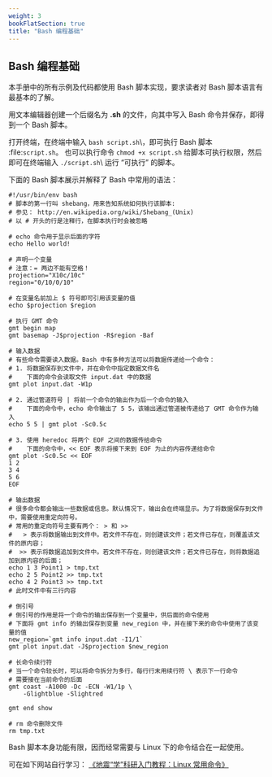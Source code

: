 ```yaml
---
weight: 3
bookFlatSection: true
title: "Bash 编程基础"
---
```


## Bash 编程基础

本手册中的所有示例及代码都使用 Bash 脚本实现，要求读者对 Bash 脚本语言有最基本的了解。


用文本编辑器创建一个后缀名为 **.sh** 的文件，向其中写入 Bash 命令并保存，即得到一个 Bash 脚本。

打开终端，在终端中输入 ``bash script.sh``\，即可执行 Bash 脚本 :file:`script.sh`。
也可以执行命令 ``chmod +x script.sh`` 给脚本可执行权限，然后即可在终端输入
``./script.sh``\ 运行 “可执行” 的脚本。

下面的 Bash 脚本展示并解释了 Bash 中常用的语法：

```
#!/usr/bin/env bash
# 脚本的第一行叫 shebang，用来告知系统如何执行该脚本:
# 参见： http://en.wikipedia.org/wiki/Shebang_(Unix)
# 以 # 开头的行是注释行，在脚本执行时会被忽略

# echo 命令用于显示后面的字符
echo Hello world!

# 声明一个变量
# 注意：= 两边不能有空格！
projection="X10c/10c"
region="0/10/0/10"

# 在变量名前加上 $ 符号即可引用该变量的值
echo $projection $region

# 执行 GMT 命令
gmt begin map
gmt basemap -J$projection -R$region -Baf

# 输入数据
# 有些命令需要读入数据。Bash 中有多种方法可以将数据传递给一个命令：
# 1. 将数据保存到文件中，并在命令中指定数据文件名
#    下面的命令会读取文件 input.dat 中的数据
gmt plot input.dat -W1p

# 2. 通过管道符号 | 将前一个命令的输出作为后一个命令的输入
#    下面的命令中，echo 命令输出了 5 5，该输出通过管道被传递给了 GMT 命令作为输入
echo 5 5 | gmt plot -Sc0.5c

# 3. 使用 heredoc 将两个 EOF 之间的数据传给命令
#    下面的命令中，<< EOF 表示将接下来到 EOF 为止的内容传递给命令
gmt plot -Sc0.5c << EOF
1 2
3 4
5 6
EOF

# 输出数据
# 很多命令都会输出一些数据或信息。默认情况下，输出会在终端显示。为了将数据保存到文件中，需要使用重定向符号。
# 常用的重定向符号主要有两个： > 和 >>
#   > 表示将数据输出到文件中。若文件不存在，则创建该文件；若文件已存在，则覆盖该文件的原内容；
#  >> 表示将数据追加到文件中。若文件不存在，则创建该文件；若文件已存在，则将数据追加到原内容的后面；
echo 1 3 Point1 > tmp.txt
echo 2 5 Point2 >> tmp.txt
echo 4 2 Point3 >> tmp.txt
# 此时文件中有三行内容

# 倒引号
# 倒引号的作用是将一个命令的输出保存到一个变量中，供后面的命令使用
# 下面将 gmt info 的输出保存到变量 new_region 中，并在接下来的命令中使用了该变量的值
new_region=`gmt info input.dat -I1/1`
gmt plot input.dat -J$projection $new_region

# 长命令续行符
# 当一个命令较长时，可以将命令拆分为多行，每行行末用续行符 \ 表示下一行命令
# 需要接在当前命令的后面
gmt coast -A1000 -Dc -ECN -W1/1p \
    -Glightblue -Slightred

gmt end show

# rm 命令删除文件
rm tmp.txt
```


Bash 脚本本身功能有限，因而经常需要与 Linux 下的命令结合在一起使用。

可在如下网站自行学习： [《地震“学”科研入门教程：Linux 常用命令》 ](https://seismo-learn.org/seismology101/computer/commands/)